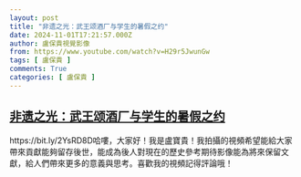 ```yaml
---
layout: post
title: "非遗之光：武王颂酒厂与学生的暑假之约"
date: 2024-11-01T17:21:57.000Z
author: 盧保貴視覺影像
from: https://www.youtube.com/watch?v=H29r5JwunGw
tags: [ 盧保貴 ]
comments: True
categories: [ 盧保貴 ]
---
```

<!--1730481717000-->
[非遗之光：武王颂酒厂与学生的暑假之约](https://www.youtube.com/watch?v=H29r5JwunGw)
------

<div>
https://bit.ly/2YsRD8D哈嘍，大家好！我是盧寶貴！我拍攝的視頻希望能給大家帶來貢獻能夠留存後世，能成為後人對現在的歷史參考期待影像能為將來保留文獻，給人們帶來更多的意義與思考。喜歡我的視頻記得評論哦！
</div>
